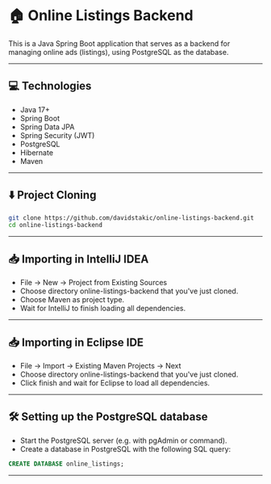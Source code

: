 # 🏠 Online Listings Backend

This is a Java Spring Boot application that serves as a backend for managing online ads (listings), using PostgreSQL as the database.

---

## 💻 Technologies

- Java 17+
- Spring Boot
- Spring Data JPA
- Spring Security (JWT)
- PostgreSQL
- Hibernate
- Maven

---

## ⬇️ Project Cloning

```bash
git clone https://github.com/davidstakic/online-listings-backend.git
cd online-listings-backend
```

---

## 📥 Importing in IntelliJ IDEA
 - File → New → Project from Existing Sources
 - Choose directory online-listings-backend that you've just cloned.
 - Choose Maven as project type.
 - Wait for IntelliJ to finish loading all dependencies.

---

## 📥 Importing in Eclipse IDE
 - File → Import → Existing Maven Projects → Next
 - Choose directory online-listings-backend that you've just cloned.
 - Click finish and wait for Eclipse to load all dependencies.

---

## 🛠️ Setting up the PostgreSQL database
 - Start the PostgreSQL server (e.g. with pgAdmin or command).
 - Create a database in PostgreSQL with the following SQL query:

```sql
CREATE DATABASE online_listings;
```

---

